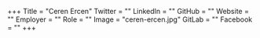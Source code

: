+++
Title = "Ceren Ercen"
Twitter = ""
LinkedIn = ""
GitHub = ""
Website = ""
Employer = ""
Role = ""
Image = "ceren-ercen.jpg"
GitLab = ""
Facebook = ""
+++
